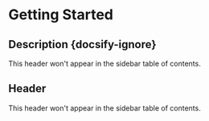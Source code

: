 # Getting Started

## Description {docsify-ignore}

This header won't appear in the sidebar table of contents.

## Header

This header won't appear in the sidebar table of contents.